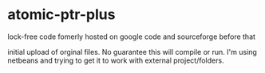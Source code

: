# atomic-ptr-plus
lock-free code fomerly hosted on google code and sourceforge before that

initial upload of orginal files.   No guarantee this will compile or run.
I'm using netbeans and trying to get it to work with external project/folders.
